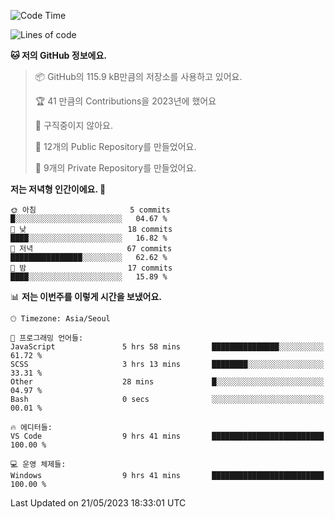   <!--START_SECTION:waka-->
![Code Time](http://img.shields.io/badge/Code%20Time-43%20hrs%2036%20mins-blue)

![Lines of code](https://img.shields.io/badge/%EC%A0%80%EB%8A%94%20%EC%97%AC%ED%83%9C%EA%B9%8C%EC%A7%80%20-3.5%20million%20%EC%A4%84%EC%9D%98%20%EC%BD%94%EB%93%9C%EB%A5%BC%20%EC%9E%91%EC%84%B1%ED%96%88%EC%96%B4%EC%9A%94.-blue)

**🐱 저의 GitHub 정보에요.** 

> 📦 GitHub의 115.9 kB만큼의 저장소를 사용하고 있어요. 
 > 
> 🏆 41 만큼의 Contributions을 2023년에 했어요
 > 
> 🚫 구직중이지 않아요.
 > 
> 📜 12개의 Public Repository를 만들었어요. 
 > 
> 🔑 9개의 Private Repository를 만들었어요. 
 > 
**저는 저녁형 인간이에요. 🦉** 

```text
🌞 아침                     5 commits           █░░░░░░░░░░░░░░░░░░░░░░░░   04.67 % 
🌆 낮　                     18 commits          ████░░░░░░░░░░░░░░░░░░░░░   16.82 % 
🌃 저녁                     67 commits          ████████████████░░░░░░░░░   62.62 % 
🌙 밤　                     17 commits          ████░░░░░░░░░░░░░░░░░░░░░   15.89 % 
```


📊 **저는 이번주를 이렇게 시간을 보냈어요.** 

```text
🕑︎ Timezone: Asia/Seoul

💬 프로그래밍 언어들: 
JavaScript               5 hrs 58 mins       ███████████████░░░░░░░░░░   61.72 % 
SCSS                     3 hrs 13 mins       ████████░░░░░░░░░░░░░░░░░   33.31 % 
Other                    28 mins             █░░░░░░░░░░░░░░░░░░░░░░░░   04.97 % 
Bash                     0 secs              ░░░░░░░░░░░░░░░░░░░░░░░░░   00.01 % 

🔥 에디터들: 
VS Code                  9 hrs 41 mins       █████████████████████████   100.00 % 

💻 운영 체제들: 
Windows                  9 hrs 41 mins       █████████████████████████   100.00 % 
```


 Last Updated on 21/05/2023 18:33:01 UTC
<!--END_SECTION:waka-->
